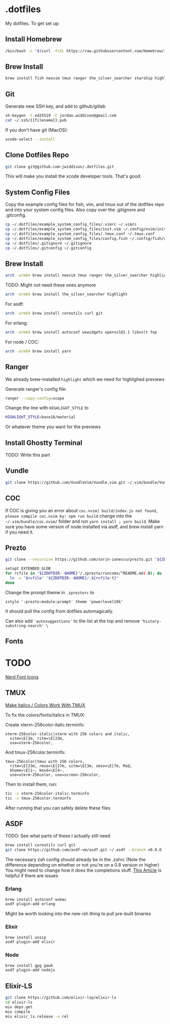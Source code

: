 # .dotfiles

My dotfiles. To get set up:

## Install Homebrew

```sh
/bin/bash -c "$(curl -fsSL https://raw.githubusercontent.com/Homebrew/install/HEAD/install.sh)"
```

## Brew Install

```sh
brew install fish neovim tmux ranger the_silver_searcher starship highlight
```

## Git

Generate new SSH key, and add to github/gitlab

```sh
sh-keygen -t ed25519 -C jordan.widdison@gmail.com
cat ~/.ssh/{{filename}}.pub
```
If you don't have git (MacOS):

```sh
xcode-select --install
```

## Clone Dotfiles Repo

```sh
git clone git@github.com:jwiddison/.dotfiles.git
```

This will make you install the xcode developer tools. That's good.

## System Config Files

Copy the example config files for fish, vim, and tmux out of the
dotfiles repo and into your system config files.
Also copy over the .gitignore and .gitconfig.

```sh
cp ~/.dotfiles/example_system_config_files/.vimrc ~/.vimrc
cp ~/.dotfiles/example_system_config_files/init.vim ~/.config/nvim/init.vim
cp ~/.dotfiles/example_system_config_files/.tmux.conf ~/.tmux.conf
cp ~/.dotfiles/example_system_config_files/config.fish ~/.config/fish/config.fish
cp ~/.dotfiles/.gitignore ~/.gitignore
cp ~/.dotfiles/.gitconfig ~/.gitconfig
```
## Brew Install

```sh
arch -arm64 brew install neovim tmux ranger the_silver_searcher highlight
```
TODO: Might not need these ones anymore
```sh
arch -arm64 brew install the_silver_searcher highlight
```

For asdf:
```sh
arch -arm64 brew install coreutils curl git
```
For erlang:
```sh
arch -arm64 brew install autoconf wxwidgets openssl@1.1 libxslt fop
```
For node / COC:
```sh
arch -arm64 brew install yarn
```

## Ranger

We already brew-installed `highlight` which we need for highlighed previews

Generate ranger's config file:

```sh
ranger --copy-config=scope
```

Change the line with `HIGHLIGHT_STYLE` to

```sh
HIGHLIGHT_STYLE=base16/material
```

Or whatever theme you want for the previews

## Install Ghostty Terminal

TODO: Write this part

## Vundle

```sh
git clone https://github.com/VundleVim/Vundle.vim.git ~/.vim/bundle/Vundle.vim
```

## COC

If COC is giving you an error about `coc.nvim] build/index.js not found, please compile coc.nvim by: npm run build` 
change into the `~/.vim/bundle/coc.nvim/` folder and run `yarn install ; yarn build`. Make sure you have
some version of node installed via asdf, and brew install yarn if you need it.

## Prezto

```sh
git clone --recursive https://github.com/sorin-ionescu/prezto.git "${ZDOTDIR:-$HOME}/.zprezto"

setopt EXTENDED_GLOB
for rcfile in "${ZDOTDIR:-$HOME}"/.zprezto/runcoms/^README.md(.N); do
  ln -s "$rcfile" "${ZDOTDIR:-$HOME}/.${rcfile:t}"
done
```

Change the prompt theme in `.zpreztorc` to
```
zstyle ':prezto:module:prompt' theme 'powerlevel10k'
```

It should pull the config from dotfiles automagically.

Can also add `'autosuggestions'` to the list at the top
and remove `'history-substring-search' \`

## Fonts

# TODO

[Nerd Font Icons](https://www.nerdfonts.com/cheat-sheet)

## TMUX

[Make Italics / Colors Work With TMUX](https://medium.com/@dubistkomisch/how-to-actually-get-italics-and-true-colour-to-work-in-iterm-tmux-vim-9ebe55ebc2be)

To fix the colors/fonts/italics in TMUX:

Create xterm-256color-italic.terminfo:

```
xterm-256color-italic|xterm with 256 colors and italic,
  sitm=\E[3m, ritm=\E[23m,
  use=xterm-256color,
```

And tmux-256color.terminfo:

```
tmux-256color|tmux with 256 colors,
  ritm=\E[23m, rmso=\E[27m, sitm=\E[3m, smso=\E[7m, Ms@,
  khome=\E[1~, kend=\E[4~,
  use=xterm-256color, use=screen-256color,
```

Then to install them, run:

```sh
tic -x xterm-256color-italic.terminfo
tic -x tmux-256color.terminfo
```

After running that you can safely delete these files

## ASDF

TODO: See what parts of these I actually still need
```sh
brew install coreutils curl git
git clone https://github.com/asdf-vm/asdf.git ~/.asdf --branch v0.8.0
```

The necessary zsh config should already be in the .zshrc
(Note the difference depending on whether or not you're on a 0.8 version or higher)
You might need to change how it does the completions stuff.
[This Article](https://stackoverflow.com/questions/13762280/zsh-compinit-insecure-directories) is helpful if there are issues

### Erlang

```sh
brew install autoconf wxmac
asdf plugin-add erlang
```

Might be worth looking into the new-ish thing to pull pre-built binaries

### Elixir

```sh
brew install unzip
asdf plugin-add elixir
```

### Node

```sh
brew install gpg gawk
asdf plugin-add nodejs
```

## Elixir-LS

```sh
git clone https://github.com/elixir-lsp/elixir-ls
cd elixir-ls
mix deps.get
mix compile
mix elixir_ls.release -o rel
```
